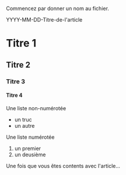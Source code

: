 Commencez par donner un nom au fichier.

YYYY-MM-DD-Titre-de-l'article

# Titre 1

## Titre 2

### Titre 3

#### Titre 4


Une liste non-numérotée

- un truc
- un autre

Une liste numérotée

1. un premier
2. un deusième

Une fois que vous êtes contents avec l'article...
